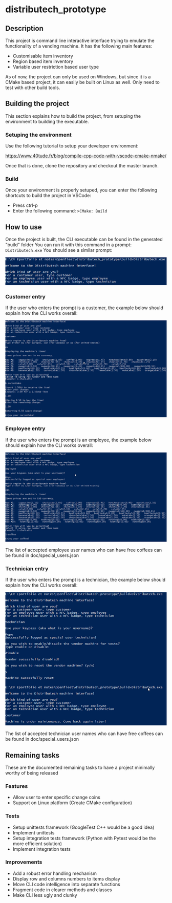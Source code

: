 # distributech_prototype

## Description
This project is command line interactive interface trying to emulate the functionality of a vending machine.
It has the following main features:
- Customisable item inventory
- Region based item inventory
- Variable user restriction based user type

As of now, the project can only be used on Windows, but since it is a CMake based project, it can easily be built on Linux as well. Only need to test with other build tools.

## Building the project
This section explains how to build the project, from setuping the environment to building the executable.
### Setuping the environment
Use the following tutorial to setup your developer environment:

https://www.40tude.fr/blog/compile-cpp-code-with-vscode-cmake-nmake/

Once that is done, clone the repository and checkout the master branch.
### Build
Once your environment is properly setuped, you can enter the following shortcuts to build the project in VSCode:
- Press ctrl-p
- Enter the following command: 
`>CMake: Build`

## How to use
Once the project is built, the CLI executable can be found in the generated "build" folder
You can run it with this command in a prompt: 
`Distributech.exe`
You should see a similar prompt:

![Default entry](https://github.com/XnorTheUnforgiven/distributech_prototype/blob/first-draft/images/DefaultEntry.png)

### Customer entry
If the user who enters the prompt is a customer, the example below should explain how the CLI works overall:

![Customer entry](https://github.com/XnorTheUnforgiven/distributech_prototype/blob/first-draft/images/CustomerEntry.png)

### Employee entry
If the user who enters the prompt is an employee, the example below should explain how the CLI works overall:

![Employee entry](https://github.com/XnorTheUnforgiven/distributech_prototype/blob/first-draft/images/EmployeeEntry.png)

The list of accepted employee user names who can have free coffees can be found in doc/special_users.json

### Technician entry
If the user who enters the prompt is a technician, the example below should explain how the CLI works overall:

![Technician entry](https://github.com/XnorTheUnforgiven/distributech_prototype/blob/first-draft/images/TechnicianEntry.png)

The list of accepted technician user names who can have free coffees can be found in doc/special_users.json

## Remaining tasks
These are the documented remaining tasks to have a project minimally worthy of being released
### Features
- Allow user to enter specific change coins
- Support on Linux platform (Create CMake configuration)

### Tests
- Setup unittests framework (GoogleTest C++ would be a good idea)
- Implement unittests
- Setup integration tests framework (Python with Pytest would be the more efficient solution)
- Implement integration tests

### Improvements
- Add a robust error handling mechanism
- Display row and columns numbers to items display
- Move CLI code intelligence into separate functions
- Fragment code in clearer methods and classes
- Make CLI less ugly and clunky